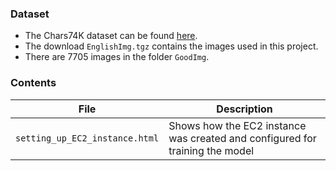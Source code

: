 ### Dataset

* The Chars74K dataset can be found [here](http://www.ee.surrey.ac.uk/CVSSP/demos/chars74k/).
* The download `EnglishImg.tgz` contains the images used in this project.
* There are 7705 images in the folder `GoodImg`.

### Contents

| File | Description |
| --- | --- |
| `setting_up_EC2_instance.html` | Shows how the EC2 instance was created and configured for training the model | 
